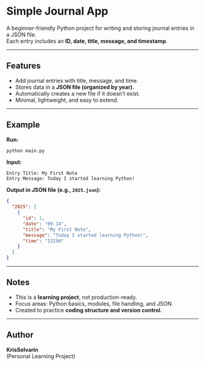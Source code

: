 # Simple Journal App

A beginner-friendly Python project for writing and storing journal entries in a JSON file.  
Each entry includes an **ID, date, title, message, and timestamp**.

---

## Features
- Add journal entries with title, message, and time.
- Stores data in a **JSON file (organized by year)**.
- Automatically creates a new file if it doesn’t exist.
- Minimal, lightweight, and easy to extend.

---

## Example

**Run:**
```bash
python main.py
```

**Input:**
```
Entry Title: My First Note
Entry Message: Today I started learning Python!
```

**Output in JSON file (e.g., `2025.json`):**
```json
{
  "2025": [
    {
      "id": 1,
      "date": "09-14",
      "title": "My First Note",
      "message": "Today I started learning Python!",
      "time": "1325H"
    }
  ]
}
```

---

## Notes
- This is a **learning project**, not production-ready.
- Focus areas: Python basics, modules, file handling, and JSON.
- Created to practice **coding structure and version control**.

---

## Author
**KrisSelvarin**  
(Personal Learning Project)
